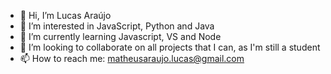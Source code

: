 - 👋 Hi, I’m Lucas Araújo
- 👀 I’m interested in JavaScript, Python and Java
- 🌱 I’m currently learning Javascript, VS and Node
- 💞️ I’m looking to collaborate on all projects that I can, as I'm still a student
- 📫 How to reach me: matheusaraujo.lucas@gmail.com

<!---
lucas-araujo-96/lucas-araujo-96 is a ✨ special ✨ repository because its `README.md` (this file) appears on your GitHub profile.
You can click the Preview link to take a look at your changes.
--->
